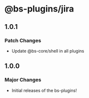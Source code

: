 # @bs-plugins/jira

## 1.0.1

### Patch Changes

- Update @bs-core/shell in all plugins

## 1.0.0

### Major Changes

- Initial releases of the bs-plugins!
